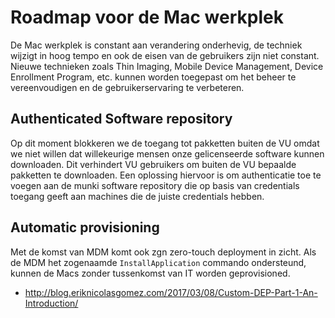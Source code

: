 Roadmap voor de Mac werkplek
=============================

De Mac werkplek is constant aan verandering onderhevig, de techniek wijzigt in hoog tempo en ook de eisen van de gebruikers zijn niet constant. Nieuwe technieken zoals Thin Imaging, Mobile Device Management, Device Enrollment Program, etc. kunnen worden toegepast om het beheer te vereenvoudigen en de gebruikerservaring te verbeteren.

Authenticated Software repository
---------------------------------

Op dit moment blokkeren we de toegang tot pakketten buiten de VU omdat we niet willen dat willekeurige mensen onze gelicenseerde software kunnen downloaden. Dit verhindert VU gebruikers om buiten de VU bepaalde pakketten te downloaden. Een oplossing hiervoor is om authenticatie toe te voegen aan de munki software repository die op basis van credentials toegang geeft aan machines die de juiste credentials hebben.

Automatic provisioning
----------------------

Met de komst van MDM komt ook zgn zero-touch deployment in zicht. Als de MDM het zogenaamde `InstallApplication` commando ondersteund, kunnen de Macs zonder tussenkomst van IT worden geprovisioned.

  * http://blog.eriknicolasgomez.com/2017/03/08/Custom-DEP-Part-1-An-Introduction/
